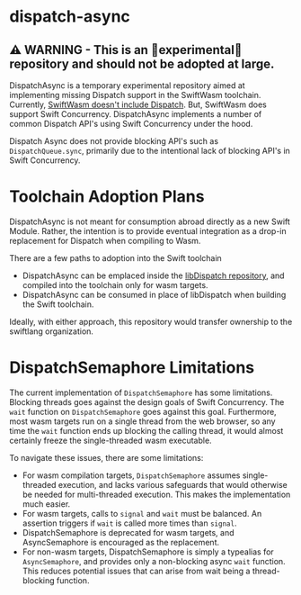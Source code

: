 # dispatch-async

## ⚠️ WARNING - This is an 🧪experimental🧪 repository and should not be adopted at large.

DispatchAsync is a temporary experimental repository aimed at implementing missing Dispatch support in the SwiftWasm toolchain.
Currently, [SwiftWasm doesn't include Dispatch](https://book.swiftwasm.org/getting-started/porting.html#swift-foundation-and-dispatch). 
But, SwiftWasm does support Swift Concurrency. DispatchAsync implements a number of common Dispatch API's using Swift Concurrency
under the hood.

Dispatch Async does not provide blocking API's such as `DispatchQueue.sync`, primarily due to the intentional lack of blocking
API's in Swift Concurrency.

# Toolchain Adoption Plans

DispatchAsync is not meant for consumption abroad directly as a new Swift Module. Rather, the intention is to provide eventual integration
as a drop-in replacement for Dispatch when compiling to Wasm.

There are a few paths to adoption into the Swift toolchain

- DispatchAsync can be emplaced inside the [libDispatch repository](https://github.com/swiftlang/swift-corelibs-libdispatch), and compiled
into the toolchain only for wasm targets.
- DispatchAsync can be consumed in place of libDispatch when building the Swift toolchain.

Ideally, with either approach, this repository would transfer ownership to the swiftlang organization.

# DispatchSemaphore Limitations

The current implementation of `DispatchSemaphore` has some limitations. Blocking threads goes against the design goals of Swift Concurrency.
The `wait` function on `DispatchSemaphore` goes against this goal. Furthermore, most wasm targets run on a single thread from the web
browser, so any time the `wait` function ends up blocking the calling thread, it would almost certainly freeze the single-threaded wasm
executable.

To navigate these issues, there are some limitations:

- For wasm compilation targets, `DispatchSemaphore` assumes single-threaded execution, and lacks various safeguards that would otherwise
be needed for multi-threaded execution. This makes the implementation much easier.
- For wasm targets, calls to `signal` and `wait` must be balanced. An assertion triggers if `wait` is called more times than `signal`.
- DispatchSemaphore is deprecated for wasm targets, and AsyncSemaphore is encouraged as the replacement.
- For non-wasm targets, DispatchSemaphore is simply a typealias for `AsyncSemaphore`, and provides only a non-blocking async `wait` 
function. This reduces potential issues that can arise from wait being a thread-blocking function. 
